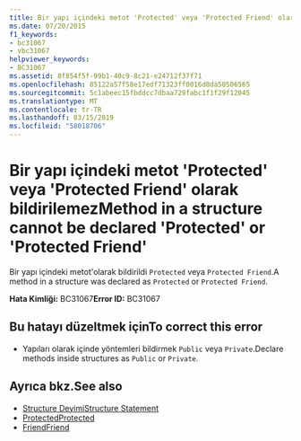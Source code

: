 ```yaml
---
title: Bir yapı içindeki metot 'Protected' veya 'Protected Friend' olarak bildirilemez
ms.date: 07/20/2015
f1_keywords:
- bc31067
- vbc31067
helpviewer_keywords:
- BC31067
ms.assetid: 8f854f5f-99b1-40c9-8c21-e24712f37f71
ms.openlocfilehash: 85122a57f58e17edf71323ff0016d0da50506565
ms.sourcegitcommit: 5c1abeec15fbddcc7dbaa729fabc1f1f29f12045
ms.translationtype: MT
ms.contentlocale: tr-TR
ms.lasthandoff: 03/15/2019
ms.locfileid: "58018706"
---
```

# <a name="method-in-a-structure-cannot-be-declared-protected-or-protected-friend"></a><span data-ttu-id="07d97-102">Bir yapı içindeki metot 'Protected' veya 'Protected Friend' olarak bildirilemez</span><span class="sxs-lookup"><span data-stu-id="07d97-102">Method in a structure cannot be declared 'Protected' or 'Protected Friend'</span></span>
<span data-ttu-id="07d97-103">Bir yapı içindeki metot'olarak bildirildi `Protected` veya `Protected Friend`.</span><span class="sxs-lookup"><span data-stu-id="07d97-103">A method in a structure was declared as `Protected` or `Protected Friend`.</span></span>  
  
 <span data-ttu-id="07d97-104">**Hata Kimliği:** BC31067</span><span class="sxs-lookup"><span data-stu-id="07d97-104">**Error ID:** BC31067</span></span>  
  
## <a name="to-correct-this-error"></a><span data-ttu-id="07d97-105">Bu hatayı düzeltmek için</span><span class="sxs-lookup"><span data-stu-id="07d97-105">To correct this error</span></span>  
  
-   <span data-ttu-id="07d97-106">Yapıları olarak içinde yöntemleri bildirmek `Public` veya `Private`.</span><span class="sxs-lookup"><span data-stu-id="07d97-106">Declare methods inside structures as `Public` or `Private`.</span></span>  
  
## <a name="see-also"></a><span data-ttu-id="07d97-107">Ayrıca bkz.</span><span class="sxs-lookup"><span data-stu-id="07d97-107">See also</span></span>

- [<span data-ttu-id="07d97-108">Structure Deyimi</span><span class="sxs-lookup"><span data-stu-id="07d97-108">Structure Statement</span></span>](../../visual-basic/language-reference/statements/structure-statement.md)
- [<span data-ttu-id="07d97-109">Protected</span><span class="sxs-lookup"><span data-stu-id="07d97-109">Protected</span></span>](../../visual-basic/language-reference/modifiers/protected.md)
- [<span data-ttu-id="07d97-110">Friend</span><span class="sxs-lookup"><span data-stu-id="07d97-110">Friend</span></span>](../../visual-basic/language-reference/modifiers/friend.md)
